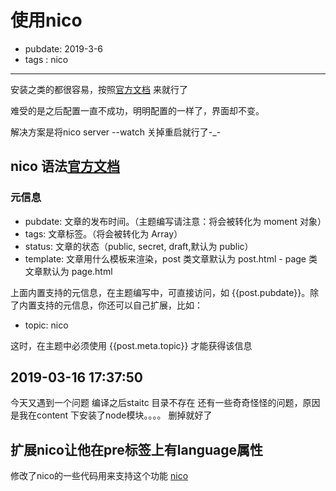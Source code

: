 # 使用nico

- pubdate: 2019-3-6
- tags : nico
------

安装之类的都很容易，按照[官方文档](http://lab.lepture.com/nico/) 来就行了

难受的是之后配置一直不成功，明明配置的一样了，界面却不变。

解决方案是将nico server --watch 关掉重启就行了-_-

## nico 语法[官方文档](https://lab.lepture.com/nico/zh/syntax)

### 元信息

- pubdate: 文章的发布时间。（主题编写请注意：将会被转化为 moment 对象）
- tags: 文章标签。（将会被转化为 Array）
- status: 文章的状态（public, secret, draft,默认为 public）
- template: 文章用什么模板来渲染，post 类文章默认为 post.html  - page 类文章默认为 page.html

上面内置支持的元信息，在主题编写中，可直接访问，如 {{post.pubdate}}。除了内置支持的元信息，你还可以自己扩展，比如：

- topic: nico

这时，在主题中必须使用 {{post.meta.topic}} 才能获得该信息

## 2019-03-16 17:37:50
今天又遇到一个问题 编译之后staitc 目录不存在
还有一些奇奇怪怪的问题，原因是我在content 下安装了node模块。。。。
删掉就好了


## 扩展nico让他在pre标签上有language属性
修改了nico的一些代码用来支持这个功能 [nico](https://github.com/2234839/nico/commit/4c74b69f174b47556f748d345d77972b5e6c3184)